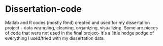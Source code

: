 # Dissertation-code
Matlab and R codes (mostly Rmd) created and used for my dissertation project - data wrangling, cleaning, organizing, visualizing.
Some are pieces of code that were not used in the final project- it's a little hodge podge of everything I used/tried with my dissertation data.
